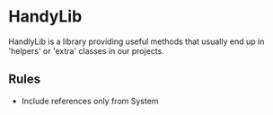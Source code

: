 # HandyLib

HandlyLib is a library providing useful methods that usually end up in 'helpers' or 'extra' classes in our projects.

## Rules

* Include references only from System

